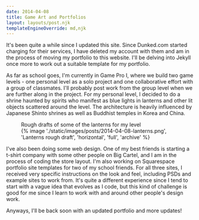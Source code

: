 ```yaml
---
date: 2014-04-08
title: Game Art and Portfolios
layout: layouts/post.njk
templateEngineOverride: md,njk
---
```


It's been quite a while since I updated this site. Since Dunked.com started charging for their services, I have deleted my account with them and am in the process of moving my portfolio to this website. I'll be delving into Jekyll once more to work out a suitable template for my portfolio.

As far as school goes, I'm currently in Game Pro I, where we build two game levels - one personal level as a solo project and one collaborative effort with a group of classmates. I'll probably post work from the group level when we are further along in the project. For my personal level, I decided to do a shrine haunted by spirits who manifest as blue lights in lanterns and other lit objects scattered around the level. The architecture is heavily influenced by Japanese Shinto shrines as well as Buddhist temples in Korea and China.

<figure>
	<figcaption>Rough drafts of some of the lanterns for my level</figcaption>
	{% image './static/images/posts/2014-04-08-lanterns.png', 'Lanterns rough draft', 'horizontal', 'full', 'archive' %}
</figure>

I've also been doing some web design. One of my best friends is starting a t-shirt company with some other people on Big Cartel, and I am in the process of coding the store layout. I'm also working on Squarespace portfolio site templates for two of my school friends. For all three sites, I received very specific instructions on the look and feel, including PSDs and example sites to work from. It's quite a different experience since I tend to start with a vague idea that evolves as I code, but this kind of challenge is good for me since I learn to work with and around other people's design work.

Anyways, I'll be back soon with an updated portfolio and more updates!